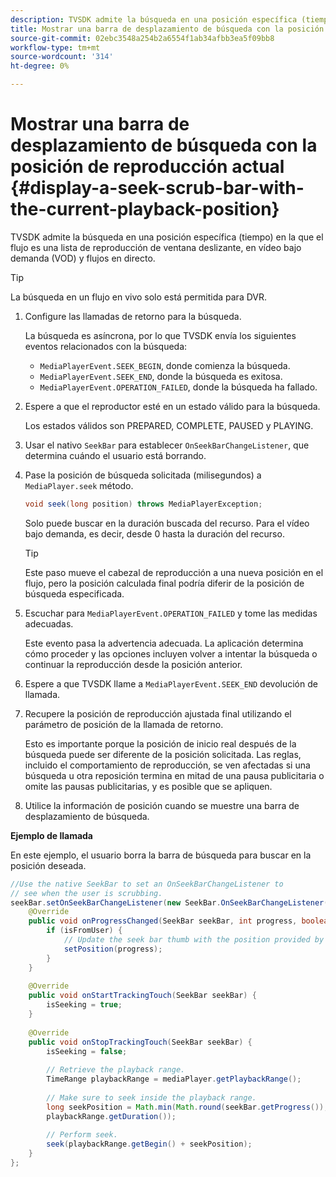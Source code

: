 ```yaml
---
description: TVSDK admite la búsqueda en una posición específica (tiempo) en la que el flujo es una lista de reproducción de ventana deslizante, en vídeo bajo demanda (VOD) y flujos en directo.
title: Mostrar una barra de desplazamiento de búsqueda con la posición de reproducción actual
source-git-commit: 02ebc3548a254b2a6554f1ab34afbb3ea5f09bb8
workflow-type: tm+mt
source-wordcount: '314'
ht-degree: 0%

---
```


# Mostrar una barra de desplazamiento de búsqueda con la posición de reproducción actual {#display-a-seek-scrub-bar-with-the-current-playback-position}

TVSDK admite la búsqueda en una posición específica (tiempo) en la que el flujo es una lista de reproducción de ventana deslizante, en vídeo bajo demanda (VOD) y flujos en directo.

>[!TIP]
>
>La búsqueda en un flujo en vivo solo está permitida para DVR.

1. Configure las llamadas de retorno para la búsqueda.

   La búsqueda es asíncrona, por lo que TVSDK envía los siguientes eventos relacionados con la búsqueda:

   * `MediaPlayerEvent.SEEK_BEGIN`, donde comienza la búsqueda.
   * `MediaPlayerEvent.SEEK_END`, donde la búsqueda es exitosa.
   * `MediaPlayerEvent.OPERATION_FAILED`, donde la búsqueda ha fallado.

1. Espere a que el reproductor esté en un estado válido para la búsqueda.

   Los estados válidos son PREPARED, COMPLETE, PAUSED y PLAYING.
1. Usar el nativo `SeekBar` para establecer `OnSeekBarChangeListener`, que determina cuándo el usuario está borrando.
1. Pase la posición de búsqueda solicitada (milisegundos) a `MediaPlayer.seek` método.

   ```java
   void seek(long position) throws MediaPlayerException;
   ```

   Solo puede buscar en la duración buscada del recurso. Para el vídeo bajo demanda, es decir, desde 0 hasta la duración del recurso.

   >[!TIP]
   >
   >Este paso mueve el cabezal de reproducción a una nueva posición en el flujo, pero la posición calculada final podría diferir de la posición de búsqueda especificada.

1. Escuchar para `MediaPlayerEvent.OPERATION_FAILED` y tome las medidas adecuadas.

   Este evento pasa la advertencia adecuada. La aplicación determina cómo proceder y las opciones incluyen volver a intentar la búsqueda o continuar la reproducción desde la posición anterior.

1. Espere a que TVSDK llame a `MediaPlayerEvent.SEEK_END` devolución de llamada.
1. Recupere la posición de reproducción ajustada final utilizando el parámetro de posición de la llamada de retorno.

   Esto es importante porque la posición de inicio real después de la búsqueda puede ser diferente de la posición solicitada. Las reglas, incluido el comportamiento de reproducción, se ven afectadas si una búsqueda u otra reposición termina en mitad de una pausa publicitaria o omite las pausas publicitarias, y es posible que se apliquen.

1. Utilice la información de posición cuando se muestre una barra de desplazamiento de búsqueda.

<!--<a id="example_EEB73818260C43C8B5AE12BA68548AB7"></a>-->

**Ejemplo de llamada**

En este ejemplo, el usuario borra la barra de búsqueda para buscar en la posición deseada.

```java
//Use the native SeekBar to set an OnSeekBarChangeListener to 
// see when the user is scrubbing. 
seekBar.setOnSeekBarChangeListener(new SeekBar.OnSeekBarChangeListener() { 
    @Override 
    public void onProgressChanged(SeekBar seekBar, int progress, boolean isFromUser) { 
        if (isFromUser) { 
            // Update the seek bar thumb with the position provided by the user. 
            setPosition(progress); 
        } 
    } 
 
    @Override 
    public void onStartTrackingTouch(SeekBar seekBar) { 
        isSeeking = true; 
    } 
 
    @Override 
    public void onStopTrackingTouch(SeekBar seekBar) { 
        isSeeking = false; 
 
        // Retrieve the playback range. 
        TimeRange playbackRange = mediaPlayer.getPlaybackRange(); 
 
        // Make sure to seek inside the playback range. 
        long seekPosition = Math.min(Math.round(seekBar.getProgress()), 
        playbackRange.getDuration()); 
     
        // Perform seek. 
        seek(playbackRange.getBegin() + seekPosition); 
    } 
}; 
```
